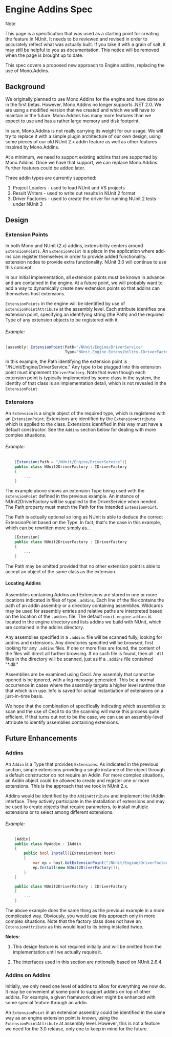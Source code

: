 # Engine Addins Spec


> [!NOTE]
> This page is a specification that was used as a starting point for creating the feature in NUnit. It needs to be reviewed and revised in order to accurately reflect what was actually built. If you take it with a grain of salt, it may still be helpful to you as documentation. This notice will be removed when the page is brought up to date.

This spec covers a proposed new approach to Engine addins, replacing the use of Mono.Addins.

## Background
We originally planned to use Mono.Addins for the engine and have done so in the first betas. However, Mono.Addins no longer supports .NET 2.0. We are using a modified version that we created and which we will have to maintain in the future. Mono.Addins has many more features than we expect to use and has a rather large memory and disk footprint.

In sum, Mono.Addins is not really carrying its weight for our usage. We will try to replace it with a simple plugin architecture of our own design, using some pieces of our old NUnit 2.x addin feature as well as other features inspired by Mono.Addins.

At a minimum, we need to support existing addins that are supported by Mono.Addins. Once we have that support, we can replace Mono.Addins. Further features could be added later.

Three addin types are currently supported:

1. Project Loaders - used to load NUnit and VS projects
2. Result Writers - used to write out results in NUnit 2 format
3. Driver Factories - used to create the driver for running NUnit 2 tests under NUnit 3

## Design

### Extension Points

In both Mono and NUnit (2.x) addins, extensibility centers around `ExtensionPoints`. An `ExtensionPoint` is a place in the application where add-ins can register themselves in order to provide added functionality. extension nodes to provide extra functionality. NUnit 3.0 will continue to use this concept. 

In our initial implementation, all extension points must be known in advance and are contained in the engine. At a future point, we will probably want to add a way to dynamically create new extension points so that addins can themselves host extensions.

`ExtensionPoints` in the engine will be identified by use of `ExtensionPointAttribute` at the assembly level. Each attribute identifies one extension point, specifying an identifying string (the Path) and the required Type of any extension objects to be registered with it.

###### Example:
```csharp
[assembly: ExtensionPoint(Path="/NUnit/Engine/DriverService"
                          Type="NUnit.Engine.Extensibility.IDriverFactory")]
```

In this example, the Path identifying the extension point is "/NUnit/Engine/DriverService." Any type to be plugged into this extension point must implement `IDriverFactory`. Note that even though each extension point is typically implemented by some class in the system, the identity of that class is an implementation detail, which is not revealed in the `ExtensionPoint`.

### Extensions

An `Extension` is a single object of the required type, which is registered with an `ExtensionPoint`. Extensions are identified by the `ExtensionAttribute` which is applied to the class. Extensions identified in this way must have a default constructor. See the `Addins` section below for dealing with more complex situations.

###### Example:
```csharp
    [Extension(Path = "/NUnit/Engine/DriverService")]
    public class NUnit2DriverFactory : IDriverFactory
    {
        ...
    }
```

The example above shows an extension Type being used with the `ExtensionPoint` defined in the previous example. An instance of NUnit2DriverFactory will be supplied to the DriverService when needed. The Path property must match the Path for the intended `ExtensionPoint`.

The Path is actually optional so long as NUnit is able to deduce the correct ExtensionPoint based on the Type.
In fact, that's the case in this example, which can be rewritten more simply as...

```csharp
    [Extension]
    public class NUnit2DriverFactory : IDriverFactory
    {
        ...
    }
```

The Path may be omitted provided that no other extension point is able to accept an object of the same class as the extension.

#### Locating Addins

Assemblies containing Addins and Extensions are stored in one or more locations indicated in files of type `.addins`. Each line of the file contains the path of an addin assembly or a directory containing assemblies. Wildcards may be used for assembly entries and relative paths are interpreted based on the location of the `.addins` file. The default `nunit.engine.addins` is located in the engine directory and lists addins we build with NUnit, which are contained in the addins directory.

Any assemblies specified in a `.addins` file will be scanned fully, looking for addins and extensions. Any directories specified will be browsed, first looking for any `.addins` files. If one or more files are found, the content of the files will direct all further browsing. If no such file is found, then all `.dll` files in the directory will be scanned, just as if a `.addins` file contained "*.dll."

Assemblies are be examined using Cecil. Any assembly that cannot be opened is be ignored, with a log message generated. This be a normal occurrence in cases where the assembly targets a higher level runtime than that which is in use. Info is saved for actual instantiation of extensions on a just-in-time basis.

We hope that the combination of specifically indicating which assemblies to scan and the use of Cecil to do the scanning will make this process quite efficient. If that turns out not to be the case, we can use an assembly-level attribute to identify assemblies containing extensions.

## Future Enhancements

### Addins

An `Addin` is a Type that provides `Extensions`. As indicated in the previous section, simple extensions providing a single instance of the object through a default constructor do not require an Addin. For more complex situations, an Addin object could be allowed to create and register one or more extensions. This is the approach that we took in NUnit 2.x.

Addins would be identified by the `AddinAttribute` and implement the IAddin interface. They actively participate in the installation of extensions and may be used to create objects that require parameters, to install multiple extensions or to select among different extensions.

###### Example:
```csharp
    [Addin]
    public class MyAddin : IAddin
    {
        public bool Install(IExtensionHost host)
        {
            var ep = host.GetExtensionPoint("/NUnit/Engine/DriverFactory");
            ep.Install(new NUnit2DriverFactory());
        }
    }

    public class NUnit2DriverFactory : IDriverFactory
    {
        ...
    }
```

The above example does the same thing as the previous example in a more complicated way. Obviously, you would use this approach only in more complex situations. Note that the factory class does not have an `ExtensionAttribute` as this would lead to its being installed twice.

**Notes:** 
1. This design feature is not required initially and will be omitted from the implementation until we actually require it. 

2. The interfaces used in this section are notionally based on NUnit 2.6.4.

### Addins on Addins

Initially, we only need one level of addins to allow for everything we now do. It may be convenient at some point to support addins on top of other addins. For example, a given framework driver might be enhanced with some special feature through an addin.

An `ExtensionPoint` in an extension assembly could be identified in the same way as an engine extension point is known, using the `ExtensionPointAttribute` at assembly level. However, this is not a feature we need for the 3.0 release, only one to keep in mind for the future.
